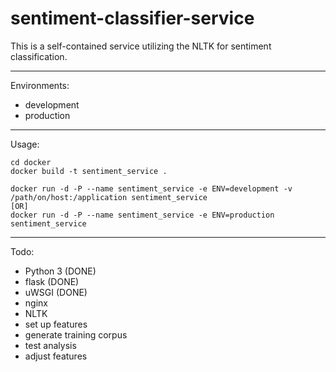 # sentiment-classifier-service

This is a self-contained service utilizing the NLTK for sentiment classification.

---

Environments:

- development
- production

---

Usage:

    cd docker
    docker build -t sentiment_service .
    
    docker run -d -P --name sentiment_service -e ENV=development -v /path/on/host:/application sentiment_service
    [OR]
    docker run -d -P --name sentiment_service -e ENV=production sentiment_service

---

Todo:

- Python 3 (DONE)
- flask (DONE)
- uWSGI (DONE)
- nginx
- NLTK
- set up features
- generate training corpus
- test analysis
- adjust features
